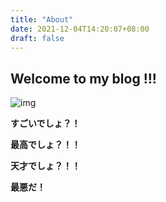 ```yaml
---
title: "About"
date: 2021-12-04T14:20:07+08:00
draft: false
---
```




## Welcome to my blog !!!

![img](https://cdn.jsdelivr.net/gh/githubmof/Img/imgaes/202112051213012.jpeg)



**すごいでしょ？！**

**最高でしょ？！！**

**天才でしょ？！！**

**最悪だ！**
